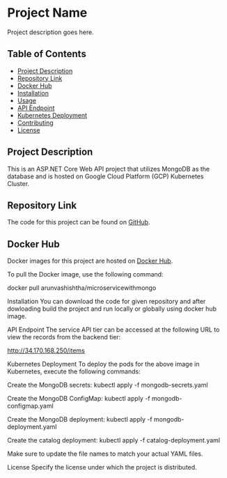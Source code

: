 # Project Name

Project description goes here.

## Table of Contents

- [Project Description](#project-description)
- [Repository Link](#repository-link)
- [Docker Hub](#docker-hub)
- [Installation](#installation)
- [Usage](#usage)
- [API Endpoint](#api-endpoint)
- [Kubernetes Deployment](#kubernetes-deployment)
- [Contributing](#contributing)
- [License](#license)

## Project Description

This is an ASP.NET Core Web API project that utilizes MongoDB as the database and is hosted on Google Cloud Platform (GCP) Kubernetes Cluster.

## Repository Link

The code for this project can be found on [GitHub](https://www.github.com).

## Docker Hub

Docker images for this project are hosted on [Docker Hub](https://hub.docker.com/r/arunvashishtha/microservicewithmongo).

To pull the Docker image, use the following command:

docker pull arunvashishtha/microservicewithmongo

Installation
You can download the code for given repository and after dowloading build the project and run locally or globally using docker hub image.

API Endpoint
The service API tier can be accessed at the following URL to view the records from the backend tier:

http://34.170.168.250/items

Kubernetes Deployment
To deploy the pods for the above image in Kubernetes, execute the following commands:

Create the MongoDB secrets:
kubectl apply -f mongodb-secrets.yaml

Create the MongoDB ConfigMap:
kubectl apply -f mongodb-configmap.yaml

Create the MongoDB deployment:
kubectl apply -f mongodb-deployment.yaml

Create the catalog deployment:
kubectl apply -f catalog-deployment.yaml

Make sure to update the file names to match your actual YAML files.

License
Specify the license under which the project is distributed.




